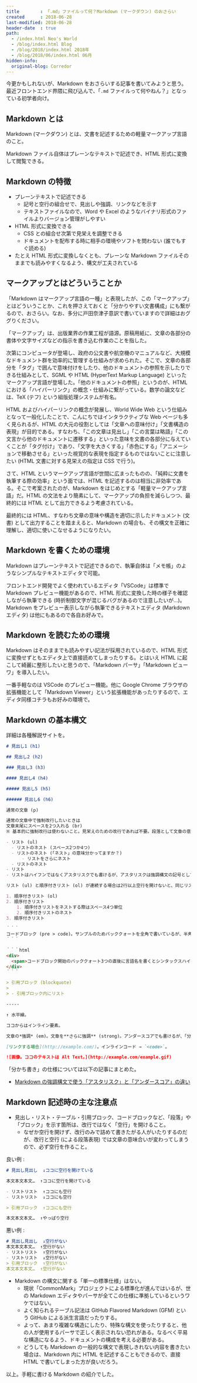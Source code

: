 ```yaml
---
title        : 「.md」ファイルって何？Markdown (マークダウン) のおさらい
created      : 2018-06-28
last-modified: 2018-06-28
header-date  : true
path:
  - /index.html Neo's World
  - /blog/index.html Blog
  - /blog/2018/index.html 2018年
  - /blog/2018/06/index.html 06月
hidden-info:
  original-blog: Corredor
---
```


今更かもしれないが、Markdown をおさらいする記事を書いてみようと思う。最近フロントエンド界隈に飛び込んで、「`.md` ファイルって何やねん？」となっている初学者向け。

## Markdown とは

Markdown (マークダウン) とは、文書を記述するための軽量マークアップ言語のこと。

Markdown ファイル自体はプレーンなテキストで記述でき、HTML 形式に変換して閲覧できる。

## Markdown の特徴

- プレーンテキストで記述できる
  - 記号と空行の組合せで、見出しや強調、リンクなどを示す
  - テキストファイルなので、Word や Excel のようなバイナリ形式のファイルよりバージョン管理がしやすい
- HTML 形式に変換できる
  - CSS との組合せ次第で見栄えを調整できる
  - ドキュメントを配布する時に相手の環境やソフトを問わない (誰でもすぐ読める)
- たとえ HTML 形式に変換しなくとも、プレーンな Markdown ファイルそのままでも読みやすくなるよう、構文が工夫されている

## マークアップとはどういうことか

「Markdown はマークアップ言語の一種」と表現したが、この「マークアップ」とはどういうことか、これを押さえておくと「分かりやすい文書構成」にも繋がるので、おさらい。なお、多分に戸田奈津子意訳で書いていますので詳細はおググりください。

「マークアップ」は、出版業界の作業工程が語源。原稿用紙に、文章の各部分の書体や文字サイズなどの指示を書き込む作業のことを指した。

次第にコンピュータが登場し、政府の公文書や航空機のマニュアルなど、大規模なドキュメント群を効率的に管理する仕組みが求められた。そこで、文章の各部分を「タグ」で囲んで意味付けをしたり、他のドキュメントの参照を示したりできる仕組みとして、SGML や HTML (HyperText Markup Language) といったマークアップ言語が登場した。「他のドキュメントの参照」というのが、HTML における「ハイパーリンク」の概念・仕組みに繋がっている。数学の論文などは、TeX (テフ) という組版処理システムが有名。

HTML およびハイパーリンクの概念が発展し、World Wide Web という仕組みとなって一般化したことで、こんにちではインタラクティブな Web ページも多く見られるが、HTML の大元の役割としては「文章への意味付け」「文書構造の表現」が目的である。すなわち、「この文章は見出し」「この言葉は略語」「この文言から他のドキュメントに遷移する」といった意味を文書の各部分に与えていくことが「タグ付け」であり、「文字を大きくする」「赤色にする」「アニメーションで移動させる」といった視覚的な表現を指定するものではないことに注意したい (HTML 文書に対する見栄えの指定は CSS で行う)。

さて、HTML というマークアップ言語が世間に広まったものの、「純粋に文書を執筆する際の効率」という面では、HTML を記述するのは相当に非効率である。そこで考案されたのが、Markdown をはじめとする「軽量マークアップ言語」だ。HTML の文法をより簡素にして、マークアップの負担を減らしつつ、最終的には HTML として出力できるよう考慮されている。

最終的には HTML、すなわち文章の意味や構造を適切に示したドキュメント (文書) として出力することを踏まえると、Markdown の場合も、その構文を正確に理解し、適切に使いこなせるようになりたい。

## Markdown を書くための環境

Markdown はプレーンテキストで記述できるので、執筆自体は「メモ帳」のようなシンプルなテキストエディタで可能。

フロントエンド開発でよく使われているエディタ「VSCode」は標準で Markdown プレビュー機能があるので、HTML 形式に変換した時の様子を確認しながら執筆できる (時折制御文字が混じるバグがあるので注意したいが…)。Markdown をプレビュー表示しながら執筆できるテキストエディタ (Markdown エディタ) は他にもあるので各自お好みで。

## Markdown を読むための環境

Markdown はそのままでも読みやすい記法が採用されているので、HTML 形式に変換せずともエディタ上で直接読めてしまったりする。とはいえ HTML に起こして綺麗に整形したいと思うので、「Markdown パーサ」「Markdown ビューワ」を導入したい。

一番手軽なのは VSCode のプレビュー機能。他に Google Chrome ブラウザの拡張機能として「Markdown Viewer」という拡張機能があったりするので、エディタ同様コチラもお好みの環境で。

## Markdown の基本構文

詳細は各種解説サイトを。

```markdown
# 見出し1 (h1)

## 見出し2 (h2)

### 見出し3 (h3)

#### 見出し4 (h4)

##### 見出し5 (h5)

###### 見出し6 (h6)

通常の文章 (p)

通常の文章中で強制改行したいときは  
文章末尾にスペースを2つ入れる (br)  
※ 基本的に強制改行は使わないこと。見栄えのための改行であれば不要。段落として文章の意味を区切るべきではないか考慮すること

- リスト (ul)
  - リストのネスト (スペース2つか4つ)
  - リストのネスト (「ネスト」の意味分かってますか？)
      - リストをさらにネスト
  - リストのネスト
- リスト
- リストはハイフンではなくアスタリスクでも書けるが、アスタリスクは強調構文の記号としても使うので混同を避けるためハイフンを推奨。

リスト (ul) と順序付きリスト (ol) が連続する場合は2行以上空行を開けないと、同じリストとして扱われてしまう。

1. 順序付きリスト (ol)
2. 順序付きリスト
    1. 順序付きリストをネストする際はスペース4つ単位
    2. 順序付きリストのネスト
3. 順序付きリスト

｀｀｀
コードブロック (pre > code)。サンプルのためバッククォートを全角で書いているが、半角で書くこと。
｀｀｀

｀｀｀html
<div>
  <span>コードブロック開始のバッククォート3つの直後に言語名を書くとシンタックスハイライトできる</span>
</div>
｀｀｀

> 引用ブロック (blockquote)
> 
> - 引用ブロック内にリスト

-----

↑ 水平線。

ココからはインライン要素。

文章の*強調* (em)。文章を**さらに強調** (strong)。アンダースコアでも書けるが、「分かち書き」が必要になるパーサが多いので、アスタリスクの方が良いかも。

[リンクする場合](http://example.com/)。インラインコード → `<code>`。

![画像。ココのテキストは Alt Text。](http://example.com/example.gif)
```

「分かち書き」の仕様については以下の記事にまとめた。

- [Markdown の強調構文で使う「アスタリスク」と「アンダースコア」の違い](/blog/2018/05/01-01.html)

## Markdown 記述時の主な注意点

- 見出し・リスト・テーブル・引用ブロック、コードブロックなど、「段落」や「ブロック」を示す箇所は、改行ではなく「空行」を開けること。
  - なぜか空行を開けず、改行のみで詰めて書きたがる人がいたりするのだが、改行と空行 (による段落表現) では文章の意味合いが変わってしまうので、必ず空行を作ること。

良い例 :

```markdown
# 見出し見出し  ↓ココに空行を開けている

本文本文本文…  ↑ココに空行を開けている

- リストリスト  ↑ココにも空行
- リストリスト  ↓ココにも空行

> 引用ブロック  ↑ココにも空行

本文本文本文…  ↑やっぱり空行
```

悪い例 :

```markdown
# 見出し見出し  ↓空行がない
本文本文本文…  ↑空行がない
- リストリスト  ↑空行がない
- リストリスト  ↓空行がない
> 引用ブロック  ↑空行がない
本文本文本文…  ↑空行がない
```

- Markdown の構文に関する「単一の標準仕様」はない。
  - 現状「CommonMark」プロジェクトによる標準化が進んではいるが、世の Markdown エディタやパーサが全てこの仕様に準拠しているというワケではない。
  - よく知られるテーブル記法は GitHub Flavored Markdown (GFM) という GitHub による派生言語だったりする。
  - よって、あまり複雑な構造にしたり、特殊な構文を使ったりすると、他の人が使用するパーサで正しく表示されない恐れがある。なるべく平易な構造になるよう、ドキュメントの構成を考える必要がある。
  - どうしても Markdown の一般的な構文で表現しきれない内容を書きたい場合は、Markdown 内に HTML を記述することもできるので、直接 HTML で書いてしまった方が良いだろう。

以上。手軽に書ける Markdown の紹介でした。
